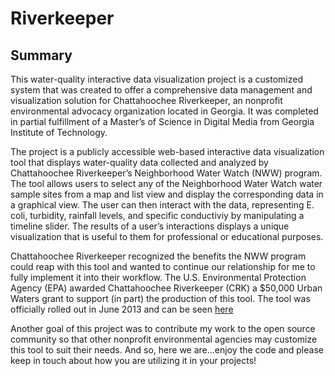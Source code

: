# Riverkeeper

## Summary

This water-quality interactive data visualization project is a customized system that was created to offer a comprehensive data management and visualization solution for Chattahoochee Riverkeeper, an nonprofit environmental advocacy organization located in Georgia. It was completed in partial fulfillment of a Master’s of Science in Digital Media from Georgia Institute of Technology.

The project is a publicly accessible web-based interactive data visualization tool that displays water-quality data collected and analyzed by Chattahoochee Riverkeeper’s Neighborhood Water Watch (NWW) program. The tool allows users to select any of the Neighborhood Water Watch water sample sites from a map and list view and display the corresponding data in a graphical view. The user can then interact with the data, representing E. coli, turbidity, rainfall levels, and specific conductiviy by manipulating a timeline slider. The results of a user’s interactions displays a unique visualization that is useful to them for professional or educational purposes.

Chattahoochee Riverkeeper recognized the benefits the NWW program could reap with this tool and wanted to continue our relationship for me to fully implement it into their workflow. The U.S. Environmental Protection Agency (EPA) awarded Chattahoochee Riverkeeper (CRK) a $50,000 Urban Waters grant to support (in part) the production of this tool. The tool was officially rolled out in June 2013 and can be seen [here](http://www.chattahoochee.org/nww/)

Another goal of this project was to contribute my work to the open source community so that other nonprofit environmental agencies may customize this tool to suit their needs. And so, here we are...enjoy the code and please keep in touch about how you are utilizing it in your projects!

